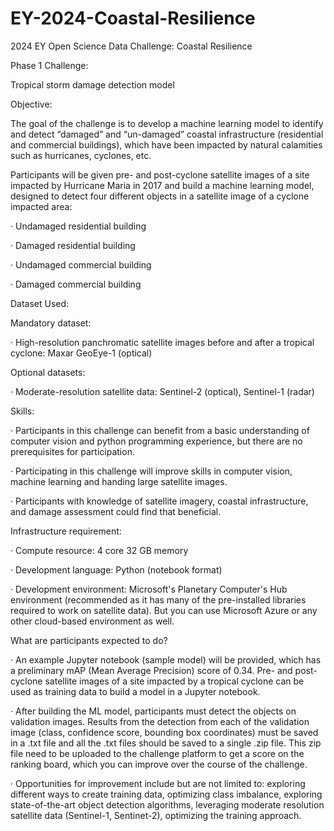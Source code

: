 # EY-2024-Coastal-Resilience
2024 EY Open Science Data Challenge: Coastal Resilience

Phase 1 Challenge:

Tropical storm damage detection model

Objective:

The goal of the challenge is to develop a machine learning model to identify and detect “damaged” and “un-damaged” coastal infrastructure (residential and commercial buildings), which have been impacted by natural calamities such as hurricanes, cyclones, etc.

Participants will be given pre- and post-cyclone satellite images of a site impacted by Hurricane Maria in 2017 and build a machine learning model, designed to detect four different objects in a satellite image of a cyclone impacted area:

·      Undamaged residential building

·      Damaged residential building

·      Undamaged commercial building

·      Damaged commercial building

Dataset Used:

Mandatory dataset:

·      High-resolution panchromatic satellite images before and after a tropical cyclone: Maxar GeoEye-1 (optical)

Optional datasets:

·      Moderate-resolution satellite data: Sentinel-2 (optical), Sentinel-1 (radar)

Skills:

·      Participants in this challenge can benefit from a basic understanding of computer vision and python programming experience, but there are no prerequisites for participation.

·      Participating in this challenge will improve skills in computer vision, machine learning and handing large satellite images.

·      Participants with knowledge of satellite imagery, coastal infrastructure, and damage assessment could find that beneficial.

Infrastructure requirement:

·      Compute resource: 4 core 32 GB memory

·      Development language: Python (notebook format)

· Development environment: Microsoft's Planetary Computer's Hub environment (recommended as it has many of the pre-installed libraries required to work on satellite data). But you can use Microsoft Azure or any other cloud-based environment as well.

What are participants expected to do?

·      An example Jupyter notebook (sample model) will be provided, which has a preliminary mAP (Mean Average Precision) score of 0.34. Pre- and post-cyclone satellite images of a site impacted by a tropical cyclone can be used as training data to build a model in a Jupyter notebook.

·      After building the ML model, participants must detect the objects on validation images. Results from the detection from each of the validation image (class, confidence score, bounding box coordinates) must be saved in a .txt file and all the .txt files should be saved to a single .zip file. This zip file need to be uploaded to the challenge platform to get a score on the ranking board, which you can improve over the course of the challenge.

·      Opportunities for improvement include but are not limited to: exploring different ways to create training data, optimizing class imbalance, exploring state-of-the-art object detection algorithms, leveraging moderate resolution satellite data (Sentinel-1, Sentinet-2), optimizing the training approach.

